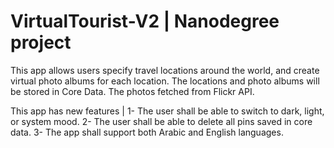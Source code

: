 # VirtualTourist-V2 | Nanodegree project

This app allows users specify travel locations around the world, and create virtual photo albums for each location. 
The locations and photo albums will be stored in Core Data. The photos fetched from Flickr API.

This app has new features |
1- The user shall be able to switch to dark, light, or system mood.
2- The user shall be able to delete all pins saved in core data.
3- The app shall support both Arabic and English languages.
